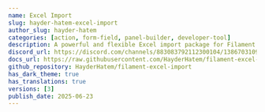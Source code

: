 ```yaml
---
name: Excel Import
slug: hayder-hatem-excel-import
author_slug: hayder-hatem
categories: [action, form-field, panel-builder, developer-tool]
description: A powerful and flexible Excel import package for Filament that extends the native import functionality with enhanced features, better error handling, and comprehensive validation.
discord_url: https://discord.com/channels/883083792112300104/1386703109782503545
docs_url: https://raw.githubusercontent.com/HayderHatem/filament-excel-import/main/README.md
github_repository: HayderHatem/filament-excel-import
has_dark_theme: true
has_translations: true
versions: [3]
publish_date: 2025-06-23
---
```

